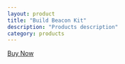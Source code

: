 ```yaml
---
layout: product
title: "Build Beacon Kit"
description: "Products description"
category: products
---
```

<a class="wepay-widget-button wepay-green" id="wepay_widget_anchor_52470312bbd2c" href="https://www.wepay.com/stores/768535/item/508201">Buy Now</a>
<script type="text/javascript">var WePay = WePay || {};WePay.load_widgets = WePay.load_widgets || function() { };WePay.widgets = WePay.widgets || [];WePay.widgets.push( {object_id: 508201,widget_type: "store_item_buy_now",anchor_id: "wepay_widget_anchor_52470312bbd2c",widget_options: {store_id: 768535,show_item_price: true,show_item_images: true,button_text_sold_out: "Sold Out",show_item_custom_options: true,reference_id: ""}});if (!WePay.script) {WePay.script = document.createElement('script');WePay.script.type = 'text/javascript';WePay.script.async = true;WePay.script.src = 'https://static.wepay.com/min/js/widgets.v2.js';var s = document.getElementsByTagName('script')[0]; s.parentNode.insertBefore(WePay.script, s);} else if (WePay.load_widgets) {WePay.load_widgets();}</script>
